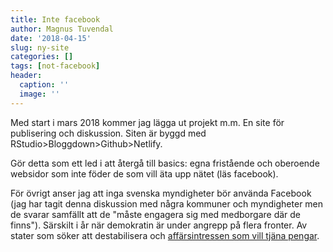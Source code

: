 ```yaml
---
title: Inte facebook
author: Magnus Tuvendal
date: '2018-04-15'
slug: ny-site
categories: []
tags: [not-facebook]
header:
  caption: ''
  image: ''
---
```


Med start i mars 2018 kommer jag lägga ut projekt m.m. En site för publisering och diskussion. Siten är byggd med RStudio>Bloggdown>Github>Netlify.

Gör detta som ett led i att återgå till basics: egna fristående och oberoende websidor som inte föder de som vill äta upp nätet (läs facebook).

För övrigt anser jag att inga svenska myndigheter bör använda Facebook (jag har tagit denna diskussion med några kommuner och myndigheter men de svarar samfällt att de "måste engagera sig med medborgare där de finns"). Särskilt i år när demokratin är under angrepp på flera fronter. Av stater som söker att destabilisera och [affärsintressen som vill tjäna pengar](https://www.theguardian.com/technology/2018/apr/15/facebook-says-it-voter-button-is-good-for-turn-but-should-the-tech-giant-be-nudging-us-at-all).